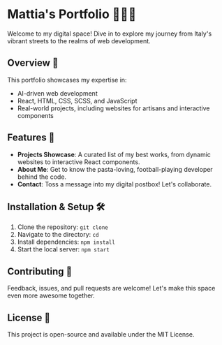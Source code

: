 # Mattia's Portfolio 🚀🇮🇹

Welcome to my digital space! Dive in to explore my journey from Italy's vibrant streets to the realms of web development.

## Overview 🌟

This portfolio showcases my expertise in:
- AI-driven web development
- React, HTML, CSS, SCSS, and JavaScript
- Real-world projects, including websites for artisans and interactive components

## Features 🎨

- **Projects Showcase**: A curated list of my best works, from dynamic websites to interactive React components.
- **About Me**: Get to know the pasta-loving, football-playing developer behind the code.
- **Contact**: Toss a message into my digital postbox! Let's collaborate.

## Installation & Setup 🛠️

1. Clone the repository: `git clone `
2. Navigate to the directory: `cd `
3. Install dependencies: `npm install`
4. Start the local server: `npm start`

## Contributing 🤝

Feedback, issues, and pull requests are welcome! Let's make this space even more awesome together.

## License 📄

This project is open-source and available under the MIT License.
